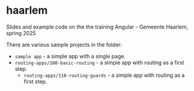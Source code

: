 # haarlem
Slides and example code on the the training Angular - Gemeente Haarlem, spring 2025

There are various sample projects in the folder:
- `sample app` - a simple app with a single page.
- `routing-apps/100-basic-routing` - a simple app with routing as a first step.
  - `routing-apps/110-routing-guards` - a simple app with routing as a first step.
